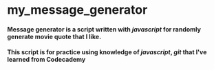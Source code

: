 # my_message_generator

#### **Message generator** is a script written with *javascript* for randomly generate movie quote that I like.
#### This script is for practice using knowledge of *javascript*, *git* that I've learned from **Codecademy**
